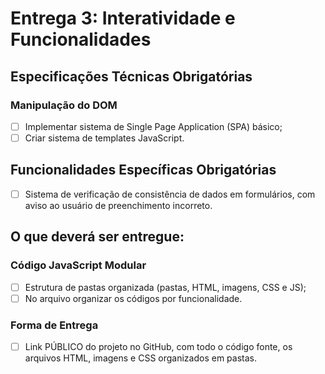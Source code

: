 # Entrega 3: Interatividade e Funcionalidades
## Especificações Técnicas Obrigatórias
### Manipulação do DOM
* [ ] Implementar sistema de Single Page Application (SPA) básico;
* [ ] Criar sistema de templates JavaScript.

## Funcionalidades Específicas Obrigatórias
* [ ] Sistema de verificação de consistência de dados em formulários, com aviso ao usuário de preenchimento incorreto.

## O que deverá ser entregue:
### Código JavaScript Modular
* [ ] Estrutura de pastas organizada (pastas, HTML, imagens, CSS e JS);
* [ ] No arquivo organizar os códigos por funcionalidade.

### Forma de Entrega
* [ ] Link PÚBLICO do projeto no GitHub, com todo o código fonte, os arquivos HTML, imagens e CSS organizados em pastas.